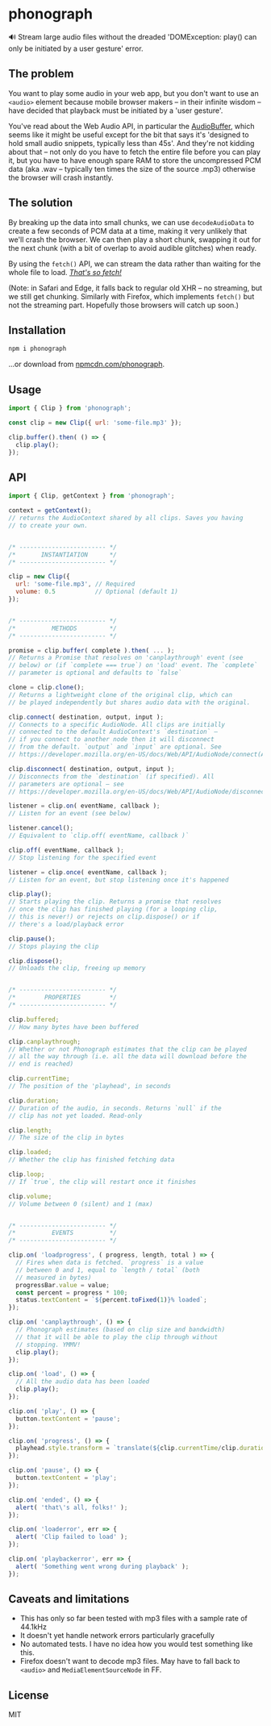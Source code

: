 # phonograph

🔊 Stream large audio files without the dreaded 'DOMException: play() can only be initiated by a user gesture' error.

## The problem

You want to play some audio in your web app, but you don't want to use an `<audio>` element because mobile browser makers – in their infinite wisdom – have decided that playback must be initiated by a 'user gesture'.

You've read about the Web Audio API, in particular the [AudioBuffer](https://developer.mozilla.org/en-US/docs/Web/API/AudioBuffer), which seems like it might be useful except for the bit that says it's 'designed to hold small audio snippets, typically less than 45s'. And they're not kidding about that – not only do you have to fetch the entire file before you can play it, but you have to have enough spare RAM to store the uncompressed PCM data (aka .wav – typically ten times the size of the source .mp3) otherwise the browser will crash instantly.


## The solution

By breaking up the data into small chunks, we can use `decodeAudioData` to create a few seconds of PCM data at a time, making it very unlikely that we'll crash the browser. We can then play a short chunk, swapping it out for the next chunk (with a bit of overlap to avoid audible glitches) when ready.

By using the `fetch()` API, we can stream the data rather than waiting for the whole file to load. *[That's so fetch!](https://jakearchibald.com/2015/thats-so-fetch/)*

(Note: in Safari and Edge, it falls back to regular old XHR – no streaming, but we still get chunking. Similarly with Firefox, which implements `fetch()` but not the streaming part. Hopefully those browsers will catch up soon.)


## Installation

```bash
npm i phonograph
```

...or download from [npmcdn.com/phonograph](https://npmcdn.com/phonograph).


## Usage

```js
import { Clip } from 'phonograph';

const clip = new Clip({ url: 'some-file.mp3' });

clip.buffer().then( () => {
  clip.play();
});
```


## API

```js
import { Clip, getContext } from 'phonograph';

context = getContext();
// returns the AudioContext shared by all clips. Saves you having
// to create your own.


/* ------------------------ */
/*       INSTANTIATION      */
/* ------------------------ */

clip = new Clip({
  url: 'some-file.mp3', // Required
  volume: 0.5           // Optional (default 1)
});


/* ------------------------ */
/*          METHODS         */
/* ------------------------ */

promise = clip.buffer( complete ).then( ... );
// Returns a Promise that resolves on 'canplaythrough' event (see
// below) or (if `complete === true`) on 'load' event. The `complete`
// parameter is optional and defaults to `false`

clone = clip.clone();
// Returns a lightweight clone of the original clip, which can
// be played independently but shares audio data with the original.

clip.connect( destination, output, input );
// Connects to a specific AudioNode. All clips are initially
// connected to the default AudioContext's `destination` –
// if you connect to another node then it will disconnect
// from the default. `output` and `input` are optional. See
// https://developer.mozilla.org/en-US/docs/Web/API/AudioNode/connect(AudioNode)

clip.disconnect( destination, output, input );
// Disconnects from the `destination` (if specified). All
// parameters are optional – see
// https://developer.mozilla.org/en-US/docs/Web/API/AudioNode/disconnect

listener = clip.on( eventName, callback );
// Listen for an event (see below)

listener.cancel();
// Equivalent to `clip.off( eventName, callback )`

clip.off( eventName, callback );
// Stop listening for the specified event

listener = clip.once( eventName, callback );
// Listen for an event, but stop listening once it's happened

clip.play();
// Starts playing the clip. Returns a promise that resolves
// once the clip has finished playing (for a looping clip,
// this is never!) or rejects on clip.dispose() or if
// there's a load/playback error

clip.pause();
// Stops playing the clip

clip.dispose();
// Unloads the clip, freeing up memory


/* ------------------------ */
/*        PROPERTIES        */
/* ------------------------ */

clip.buffered;
// How many bytes have been buffered

clip.canplaythrough;
// Whether or not Phonograph estimates that the clip can be played
// all the way through (i.e. all the data will download before the
// end is reached)

clip.currentTime;
// The position of the 'playhead', in seconds

clip.duration;
// Duration of the audio, in seconds. Returns `null` if the
// clip has not yet loaded. Read-only

clip.length;
// The size of the clip in bytes

clip.loaded;
// Whether the clip has finished fetching data

clip.loop;
// If `true`, the clip will restart once it finishes

clip.volume;
// Volume between 0 (silent) and 1 (max)


/* ------------------------ */
/*          EVENTS          */
/* ------------------------ */

clip.on( 'loadprogress', ( progress, length, total ) => {
  // Fires when data is fetched. `progress` is a value
  // between 0 and 1, equal to `length / total` (both
  // measured in bytes)
  progressBar.value = value;
  const percent = progress * 100;
  status.textContent = `${percent.toFixed(1)}% loaded`;
});

clip.on( 'canplaythrough', () => {
  // Phonograph estimates (based on clip size and bandwidth)
  // that it will be able to play the clip through without
  // stopping. YMMV!
  clip.play();
});

clip.on( 'load', () => {
  // All the audio data has been loaded
  clip.play();
});

clip.on( 'play', () => {
  button.textContent = 'pause';
});

clip.on( 'progress', () => {
  playhead.style.transform = `translate(${clip.currentTime/clip.duration}%,0)`;
});

clip.on( 'pause', () => {
  button.textContent = 'play';
});

clip.on( 'ended', () => {
  alert( 'that\'s all, folks!' );
});

clip.on( 'loaderror', err => {
  alert( 'Clip failed to load' );
});

clip.on( 'playbackerror', err => {
  alert( 'Something went wrong during playback' );
});
```


## Caveats and limitations

* This has only so far been tested with mp3 files with a sample rate of 44.1kHz
* It doesn't yet handle network errors particularly gracefully
* No automated tests. I have no idea how you would test something like this.
* Firefox doesn't want to decode mp3 files. May have to fall back to `<audio>` and `MediaElementSourceNode` in FF.


## License

MIT
